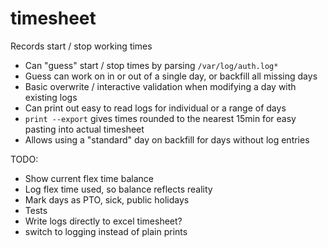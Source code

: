 # timesheet

Records start / stop working times

- Can "guess" start / stop times by parsing `/var/log/auth.log*`
- Guess can work on in or out of a single day, or backfill all missing days
- Basic overwrite / interactive validation when modifying a day with existing logs
- Can print out easy to read logs for individual or a range of days
- `print --export` gives times rounded to the nearest 15min for easy pasting into actual timesheet
- Allows using a "standard" day on backfill for days without log entries

TODO:

- Show current flex time balance
- Log flex time used, so balance reflects reality
- Mark days as PTO, sick, public holidays
- Tests
- Write logs directly to excel timesheet?
- switch to logging instead of plain prints
